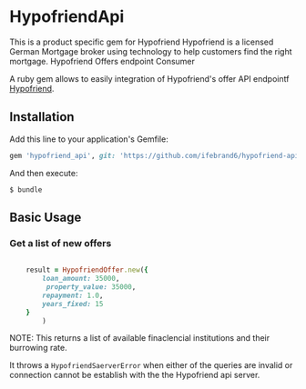 # HypofriendApi
This is a product specific gem for Hypofriend
Hypofriend is a licensed German Mortgage broker using technology to help customers find the right mortgage.
Hypofriend Offers endpoint Consumer


A ruby gem allows  to easily integration of Hypofriend's offer API endpointf [Hypofriend](https://hypofriend.de/en).  


## Installation

Add this line to your application's Gemfile:

```ruby
gem 'hypofriend_api', git: 'https://github.com/ifebrand6/hypofriend-api'

```

And then execute:

    $ bundle

## Basic Usage

### Get a list of new offers

```ruby

	result = HypofriendOffer.new({
        loan_amount: 35000,
         property_value: 35000,
        repayment: 1.0,
        years_fixed: 15
    }
		)

```
NOTE: This returns a list of available finaclencial institutions and their burrowing  rate.

It throws a `HypofriendSaerverError` when either of the queries  are invalid or connection cannot be establish with the the Hypofriend api server.
```'
